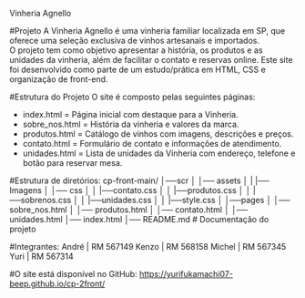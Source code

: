 Vinheria Agnello

#Projeto
A Vinheria Agnello é uma vinheria familiar localizada em SP, que oferece uma seleção exclusiva de vinhos artesanais e importados.  
O projeto tem como objetivo apresentar a história, os produtos e as unidades da vinheria, além de facilitar o contato e reservas online.
Este site foi desenvolvido como parte de um estudo/prática em HTML, CSS e organização de front-end.

#Estrutura do Projeto
O site é composto pelas seguintes páginas:
- index.html = Página inicial com destaque para a Vinheria.  
- sobre_nos.html = História da vinheria e valores da marca.  
- produtos.html = Catálogo de vinhos com imagens, descrições e preços.  
- contato.html = Formulário de contato e informações de atendimento.  
- unidades.html = Lista de unidades da Vinheria com endereço, telefone e botão para reservar mesa.  

#Estrutura de diretórios:
cp-front-main/
│──scr
│   │── assets
│   |   |── Imagens
│   │── css
    │   │   |──contato.css
    │   │   |──produtos.css
    │   │   |──sobrenos.css
    │   │   |──unidades.css
    │   │   |──style.css
│   │──pages
│       │── sobre_nos.html
│       │── produtos.html
│       │── contato.html
│       │── unidades.html
│── index.html
│── README.md # Documentação do projeto

#Integrantes:
André | RM 567149
Kenzo | RM 568158
Michel | RM 567345
Yuri | RM 567314

#O site está disponível no GitHub:
https://yurifukamachi07-beep.github.io/cp-2front/